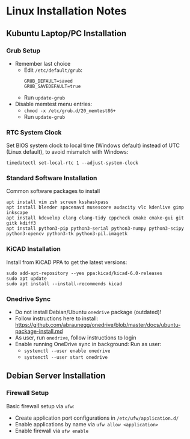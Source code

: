 Linux Installation Notes
========================

Kubuntu Laptop/PC Installation
------------------------------

### Grub Setup

- Remember last choice
    - Edit `/etc/default/grub`:
      ```
      GRUB_DEFAULT=saved
      GRUB_SAVEDEFAULT=true
      ```
    - Run `update-grub`
- Disable memtest menu entries:
    - `chmod -x /etc/grub.d/20_memtest86+`
    - Run `update-grub`

### RTC System Clock

Set BIOS system clock to local time (Windows default) instead of UTC (Linux default), to avoid mismatch with Windows:
```
timedatectl set-local-rtc 1 --adjust-system-clock
```

### Standard Software Installation

Common software packages to install
```
apt install vim zsh screen ksshaskpass
apt install blender spacenavd musescore audacity vlc kdenlive gimp inkscape
apt install kdevelop clang clang-tidy cppcheck cmake cmake-gui git gitk kdiff3
apt install python3-pip python3-serial python3-numpy python3-scipy python3-opencv python3-tk python3-pil.imagetk
```

### KiCAD Installation

Install from KiCAD PPA to get the latest versions:
```
sudo add-apt-repository --yes ppa:kicad/kicad-6.0-releases
sudo apt update
sudo apt install --install-recommends kicad
```

### Onedrive Sync

- Do not install Debian/Ubuntu `onedrive` package (outdated)! 
- Follow instructions here to install: https://github.com/abraunegg/onedrive/blob/master/docs/ubuntu-package-install.md
- As user, run `onedrive`, follow instructions to login
- Enable running OneDrive sync in background: Run as user:
  - `systemctl --user enable onedrive`
  - `systemctl --user start onedrive`


Debian Server Installation
--------------------------

### Firewall Setup

Basic firewall setup via `ufw`:
- Create application port configurations in `/etc/ufw/application.d/`
- Enable applications by name via `ufw allow <application>`
- Enable firewall via `ufw enable`
